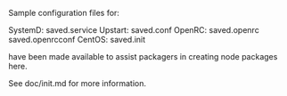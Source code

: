 Sample configuration files for:

SystemD: saved.service
Upstart: saved.conf
OpenRC:  saved.openrc
         saved.openrcconf
CentOS:  saved.init

have been made available to assist packagers in creating node packages here.

See doc/init.md for more information.

